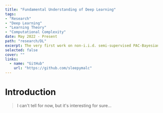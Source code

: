 ```yaml
---
title: "Fundamental Understanding of Deep Learning"
tags:
- "Research"
- "Deep Learning"
- "Learning Theory"
- "Computational Complexity"
date: May 2022 - Present
path: "research/DL"
excerpt: The very first work on non-i.i.d. semi-supervised PAC-Bayesian analysis on node-level tasks.
selected: false
cover: ""
links:
  - name: "GitHub"
    url: "https://github.com/sleepymalc"
---
```


# Introduction
> I can't tell for now, but it's interesting for sure...